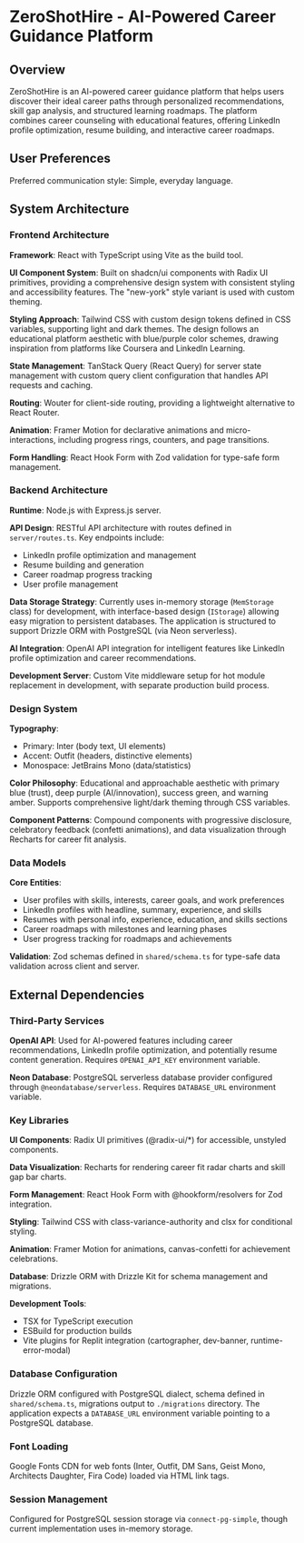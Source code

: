 # ZeroShotHire - AI-Powered Career Guidance Platform

## Overview

ZeroShotHire is an AI-powered career guidance platform that helps users discover their ideal career paths through personalized recommendations, skill gap analysis, and structured learning roadmaps. The platform combines career counseling with educational features, offering LinkedIn profile optimization, resume building, and interactive career roadmaps.

## User Preferences

Preferred communication style: Simple, everyday language.

## System Architecture

### Frontend Architecture

**Framework**: React with TypeScript using Vite as the build tool.

**UI Component System**: Built on shadcn/ui components with Radix UI primitives, providing a comprehensive design system with consistent styling and accessibility features. The "new-york" style variant is used with custom theming.

**Styling Approach**: Tailwind CSS with custom design tokens defined in CSS variables, supporting light and dark themes. The design follows an educational platform aesthetic with blue/purple color schemes, drawing inspiration from platforms like Coursera and LinkedIn Learning.

**State Management**: TanStack Query (React Query) for server state management with custom query client configuration that handles API requests and caching.

**Routing**: Wouter for client-side routing, providing a lightweight alternative to React Router.

**Animation**: Framer Motion for declarative animations and micro-interactions, including progress rings, counters, and page transitions.

**Form Handling**: React Hook Form with Zod validation for type-safe form management.

### Backend Architecture

**Runtime**: Node.js with Express.js server.

**API Design**: RESTful API architecture with routes defined in `server/routes.ts`. Key endpoints include:
- LinkedIn profile optimization and management
- Resume building and generation
- Career roadmap progress tracking
- User profile management

**Data Storage Strategy**: Currently uses in-memory storage (`MemStorage` class) for development, with interface-based design (`IStorage`) allowing easy migration to persistent databases. The application is structured to support Drizzle ORM with PostgreSQL (via Neon serverless).

**AI Integration**: OpenAI API integration for intelligent features like LinkedIn profile optimization and career recommendations.

**Development Server**: Custom Vite middleware setup for hot module replacement in development, with separate production build process.

### Design System

**Typography**: 
- Primary: Inter (body text, UI elements)
- Accent: Outfit (headers, distinctive elements)
- Monospace: JetBrains Mono (data/statistics)

**Color Philosophy**: Educational and approachable aesthetic with primary blue (trust), deep purple (AI/innovation), success green, and warning amber. Supports comprehensive light/dark theming through CSS variables.

**Component Patterns**: Compound components with progressive disclosure, celebratory feedback (confetti animations), and data visualization through Recharts for career fit analysis.

### Data Models

**Core Entities**:
- User profiles with skills, interests, career goals, and work preferences
- LinkedIn profiles with headline, summary, experience, and skills
- Resumes with personal info, experience, education, and skills sections
- Career roadmaps with milestones and learning phases
- User progress tracking for roadmaps and achievements

**Validation**: Zod schemas defined in `shared/schema.ts` for type-safe data validation across client and server.

## External Dependencies

### Third-Party Services

**OpenAI API**: Used for AI-powered features including career recommendations, LinkedIn profile optimization, and potentially resume content generation. Requires `OPENAI_API_KEY` environment variable.

**Neon Database**: PostgreSQL serverless database provider configured through `@neondatabase/serverless`. Requires `DATABASE_URL` environment variable.

### Key Libraries

**UI Components**: Radix UI primitives (@radix-ui/*) for accessible, unstyled components.

**Data Visualization**: Recharts for rendering career fit radar charts and skill gap bar charts.

**Form Management**: React Hook Form with @hookform/resolvers for Zod integration.

**Styling**: Tailwind CSS with class-variance-authority and clsx for conditional styling.

**Animation**: Framer Motion for animations, canvas-confetti for achievement celebrations.

**Database**: Drizzle ORM with Drizzle Kit for schema management and migrations.

**Development Tools**: 
- TSX for TypeScript execution
- ESBuild for production builds
- Vite plugins for Replit integration (cartographer, dev-banner, runtime-error-modal)

### Database Configuration

Drizzle ORM configured with PostgreSQL dialect, schema defined in `shared/schema.ts`, migrations output to `./migrations` directory. The application expects a `DATABASE_URL` environment variable pointing to a PostgreSQL database.

### Font Loading

Google Fonts CDN for web fonts (Inter, Outfit, DM Sans, Geist Mono, Architects Daughter, Fira Code) loaded via HTML link tags.

### Session Management

Configured for PostgreSQL session storage via `connect-pg-simple`, though current implementation uses in-memory storage.